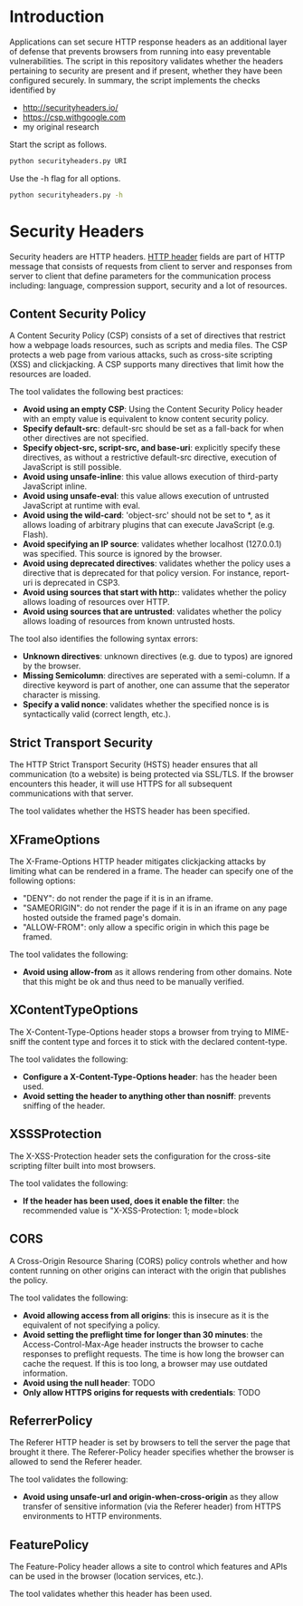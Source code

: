 # Introduction
Applications can set secure HTTP response headers as an additional layer of defense that prevents browsers from running into easy preventable vulnerabilities.
The script in this repository validates whether the headers pertaining to security are present and if present, whether they have been configured securely.
In summary, the script implements the checks identified by 
- http://securityheaders.io/
- https://csp.withgoogle.com
- my original research

Start the script as follows.
``` bash
python securityheaders.py URI
```

Use the -h flag for all options.
``` bash
python securityheaders.py -h
```


# Security Headers
Security headers are HTTP headers. [HTTP header](https://www.w3.org/Protocols/rfc2616/rfc2616-sec6.html#sec6.2) fields are part of HTTP message that consists of requests from client to server and responses from server to client that define parameters for the communication process including: language, compression support, security and a lot of resources.


## Content Security Policy
A Content Security Policy (CSP) consists of a set of directives that restrict how a webpage loads resources, such as scripts and media files. The CSP protects a web page from various attacks, such as cross-site scripting (XSS) and clickjacking. A CSP supports many directives that limit how the resources are loaded.

The tool validates the following best practices:
- **Avoid using an empty CSP**: Using the Content Security Policy header with an empty value is equivalent to know content security policy.
- **Specify default-src**: default-src should be set as a fall-back for when other directives are not specified. 
- **Specify object-src, script-src, and base-uri**: explicitly specify these directives, as without a restrictive default-src directive, execution of JavaScript is still possible.
- **Avoid using unsafe-inline**: this value allows execution of third-party JavaScript inline.
- **Avoid using unsafe-eval**: this value allows execution of untrusted JavaScript at runtime with eval.
- **Avoid using the wild-card**: 'object-src' should not be set to *, as it allows loading of arbitrary plugins that can execute JavaScript (e.g. Flash).
- **Avoid specifying an IP source**: validates whether localhost (127.0.0.1) was specified. This source is ignored by the browser.
- **Avoid using deprecated directives**: validates whether the policy uses a directive that is deprecated for that policy version. For instance, report-uri is deprecated in CSP3.
- **Avoid using sources that start with http:**: validates whether the policy allows loading of resources over HTTP.
- **Avoid using sources that are untrusted**: validates whether the policy allows loading of resources from known untrusted hosts.


The tool also identifies the following syntax errors:
- **Unknown directives**: unknown directives (e.g. due to typos) are ignored by the browser.
- **Missing Semicolumn**: directives are seperated with a semi-column. If a directive keyword is part of another, one can assume that the seperator character is missing.
- **Specify a valid nonce**: validates whether the specified nonce is is syntactically valid (correct length, etc.).

## Strict Transport Security
The HTTP Strict Transport Security (HSTS) header ensures that all communication (to a website) is being protected via SSL/TLS. If the browser encounters this header, it will use HTTPS for all subsequent communications with that server.

The tool validates whether the HSTS header has been specified.

## XFrameOptions
The X-Frame-Options HTTP header mitigates clickjacking attacks by limiting what can be rendered in a frame. The header can specify one of the following options:
- "DENY": do not render the page if it is in an iframe. 
- "SAMEORIGIN": do not render the page if it is in an iframe on any page hosted outside the framed page's domain. 
- "ALLOW-FROM": only allow a specific origin in which this page be framed.

The tool validates the following:
- **Avoid using allow-from** as it allows rendering from other domains. Note that this might be ok and thus need to be manually verified.

## XContentTypeOptions
The X-Content-Type-Options header stops a browser from trying to MIME-sniff the content type and forces it to stick with the declared content-type. 

The tool validates the following:
- **Configure a X-Content-Type-Options header**: has the header been used.
- **Avoid setting the header to anything other than nosniff**: prevents sniffing of the header.

## XSSSProtection
The X-XSS-Protection header sets the configuration for the cross-site scripting filter built into most browsers. 

The tool validates the following:
- **If the header has been used, does it enable the filter**: the recommended value is "X-XSS-Protection: 1; mode=block

## CORS
A Cross-Origin Resource Sharing (CORS) policy controls whether and how content running on other origins can interact with the origin that publishes the policy.

The tool validates the following:
- **Avoid allowing access from all origins**: this is insecure as it is the equivalent of not specifying a policy.
- **Avoid setting the preflight time for longer than 30 minutes**: the Access-Control-Max-Age header instructs the browser to cache responses to preflight requests. The time is how long the browser can cache the request. If this is too long, a browser may use outdated information.
- **Avoid using the null header**: TODO
- **Only allow HTTPS origins for requests with credentials**: TODO


## ReferrerPolicy
The Referer HTTP header is set by browsers to tell the server the page that brought it there. The Referer-Policy header specifies whether the browser is allowed to send the Referer header. 

The tool validates the following:
- **Avoid using unsafe-url and origin-when-cross-origin** as they allow transfer of sensitive information (via the Referer header) from HTTPS environments to HTTP environments.

## FeaturePolicy
The Feature-Policy header allows a site to control which features and APIs can be used in the browser (location services, etc.). 

The tool validates whether this header has been used.

